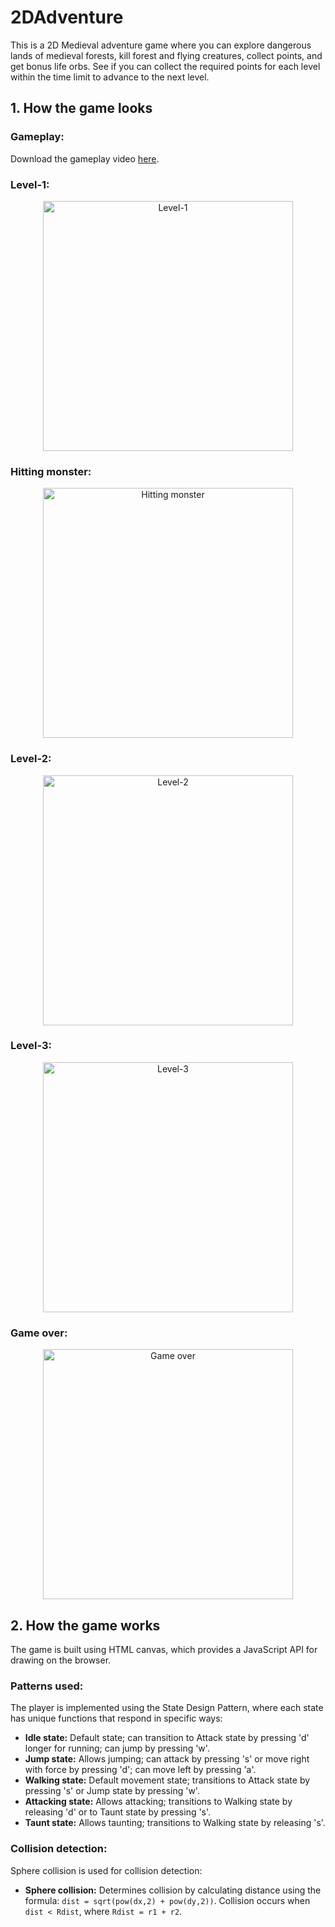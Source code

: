 # 2DAdventure

This is a 2D Medieval adventure game where you can explore dangerous lands of medieval forests, kill forest and flying creatures, collect points, and get bonus life orbs. 
See if you can collect the required points for each level within the time limit to advance to the next level.

## 1. How the game looks

### Gameplay:

Download the gameplay video [here](https://github.com/JivkoSp/2DAdventure/files/9266736/GameReview.zip).

### Level-1:
<div style="text-align: center;">
  <img src="https://user-images.githubusercontent.com/97282923/183034063-65dd47da-5b23-4253-b396-9e27ffbe3200.PNG" alt="Level-1" width="400">
</div>

### Hitting monster:
<div style="text-align: center;">
  <img src="https://user-images.githubusercontent.com/97282923/183034353-f2e5f967-7394-4ef0-acba-1a42c344c104.PNG" alt="Hitting monster" width="400">
</div>

### Level-2:
<div style="text-align: center;">
  <img src="https://user-images.githubusercontent.com/97282923/183033979-0233e213-b3a3-4f15-aa60-715d38d886f9.PNG" alt="Level-2" width="400">
</div>

### Level-3:
<div style="text-align: center;">
  <img src="https://user-images.githubusercontent.com/97282923/183034122-93b3a497-7c82-42bc-9e72-83a65d240cb6.PNG" alt="Level-3" width="400">
</div>

### Game over:
<div style="text-align: center;">
  <img src="https://user-images.githubusercontent.com/97282923/183034209-d18cf2cf-dc72-4662-a68d-9d3dc8068acb.PNG" alt="Game over" width="400">
</div>

## 2. How the game works

The game is built using HTML canvas, which provides a JavaScript API for drawing on the browser.

### Patterns used:

The player is implemented using the State Design Pattern, where each state has unique functions that respond in specific ways:

- **Idle state:** Default state; can transition to Attack state by pressing 'd' longer for running; can jump by pressing 'w'.
- **Jump state:** Allows jumping; can attack by pressing 's' or move right with force by pressing 'd'; can move left by pressing 'a'.
- **Walking state:** Default movement state; transitions to Attack state by pressing 's' or Jump state by pressing 'w'.
- **Attacking state:** Allows attacking; transitions to Walking state by releasing 'd' or to Taunt state by pressing 's'.
- **Taunt state:** Allows taunting; transitions to Walking state by releasing 's'.

### Collision detection:

Sphere collision is used for collision detection:

- **Sphere collision:** Determines collision by calculating distance using the formula: `dist = sqrt(pow(dx,2) + pow(dy,2))`. Collision occurs when `dist < Rdist`, where `Rdist = r1 + r2`.


